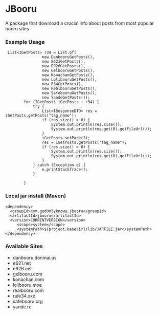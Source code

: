 # JBooru
A package that download a crucial info about posts from most popular booru sites


### Example Usage
```
 List<IGetPosts> r34 = List.of(
                new DanbooruGetPosts(),
                new E621GetPosts(),
                new E926GetPosts(),
                new GelbooruGetPosts(),
                new KonachanGetPosts(),
                new LolibooruGetPosts(),
                new R34GetPosts(),
                new RealbooruGetPosts(),
                new SafebooruGetPosts(),
                new YandeGetPosts());
        for (IGetPosts iGetPosts : r34) {
            try {
                List<IResponseDTO> res = iGetPosts.getPosts("tag_name");
                if (res.size() > 0) {
                    System.out.println(res.size());
                    System.out.println(res.get(0).getFileUrl());
                }
                iGetPosts.setPage(2);
                res = iGetPosts.getPosts("tag_name");
                if (res.size() > 0) {
                    System.out.println(res.size());
                    System.out.println(res.get(0).getFileUrl());
                }
            } catch (Exception e) {
                e.printStackTrace();
            }

        }
```

### Local jar install (Maven)

```
<dependency>
  <groupId>com.god0nlyknows.jbooru</groupId>
  <artifactId>jbooru</artifactId>
  <version>CURRENTVERSION</version>
	 <scope>system</scope>
	 <systemPath>${project.basedir}/lib/JARFILE.jar</systemPath>
</dependency>
```

### Available Sites

<ul>
  <li> danbooru.donmai.us </li>
  <li> e621.net </li>
  <li> e926.net </li>
  <li> gelbooru.com </li>
  <li> konachan.com </li>
  <li> lolibooru.moe </li>
  <li> realbooru.com </li>
  <li> rule34.xxx </li>
  <li> safebooru.org </li>
  <li> yande.re </li>
</ul>
